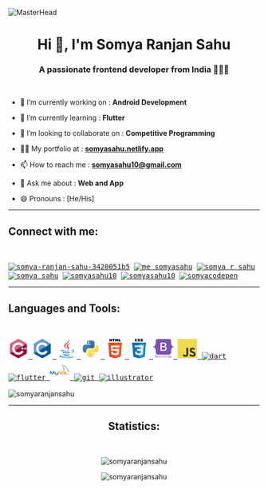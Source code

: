 ![MasterHead](https://i.postimg.cc/rw6bS3Yf/Purple-and-Black-Fitness-Coaching-Linked-In-Banner.png)

<h1 align="center">Hi 👋, I'm Somya Ranjan Sahu</h1>
<h3 align="center">A passionate frontend developer from India 👨🏽‍💻</h3>

<br>

- 🔭 I’m currently working on : **Android Development**

- 🌱 I’m currently learning : **Flutter**

- 👯 I’m looking to collaborate on : **Competitive Programming**

- 👨‍💻 My portfolio at : **[somyasahu.netlify.app](https://somyasahu.netlify.app/)**

- 📫 How to reach me : **somyasahu10@gmail.com**

- 💬 Ask me about : **Web and App**

- 😄 Pronouns : [He/His]

<hr>
<h2 align="left">Connect with me:</h2>
<br>

<p align="left">
<kbd> <a href="https://linkedin.com/in/somya-ranjan-sahu-3420051b5" target="blank"><img align="center" src="https://raw.githubusercontent.com/rahuldkjain/github-profile-readme-generator/master/src/images/icons/Social/linked-in-alt.svg" alt="somya-ranjan-sahu-3420051b5" height="30" width="40" /></a> </kbd>
<kbd> <a href="https://twitter.com/me_somyasahu" target="blank"><img align="center" src="https://raw.githubusercontent.com/rahuldkjain/github-profile-readme-generator/master/src/images/icons/Social/twitter.svg" alt="me_somyasahu" height="30" width="40" /></a> </kbd>
<kbd> <a href="https://instagram.com/somya_r_sahu" target="blank"><img align="center" src="https://raw.githubusercontent.com/rahuldkjain/github-profile-readme-generator/master/src/images/icons/Social/instagram.svg" alt="somya_r_sahu" height="30" width="40" /></a> </kbd>
<kbd> <a href="https://www.codechef.com/users/somya_sahu" target="blank"><img align="center" src="https://cdn.jsdelivr.net/npm/simple-icons@3.1.0/icons/codechef.svg" alt="somya_sahu" height="30" width="40" /></a> </kbd>
<kbd> <a href="https://www.hackerrank.com/somyasahu10" target="blank"><img align="center" src="https://raw.githubusercontent.com/rahuldkjain/github-profile-readme-generator/master/src/images/icons/Social/hackerrank.svg" alt="somyasahu10" height="30" width="40" /></a> </kbd>
<kbd> <a href="https://auth.geeksforgeeks.org/user/somyasahu10" target="blank"><img align="center" src="https://raw.githubusercontent.com/rahuldkjain/github-profile-readme-generator/master/src/images/icons/Social/geeks-for-geeks.svg" alt="somyasahu10" height="30" width="40" /></a> </kbd>
<kbd> <a href="https://codepen.io/somyacodepen" target="blank"><img align="center" src="https://raw.githubusercontent.com/rahuldkjain/github-profile-readme-generator/master/src/images/icons/Social/codepen.svg" alt="somyacodepen" height="30" width="40" /></a> </kbd>
</p>

<hr>
<h2 align="left">Languages and Tools:</h2>
<br>

<p align="left">
<kbd> <a href="https://www.w3schools.com/cpp/" target="_blank" rel="noreferrer"> <img src="https://raw.githubusercontent.com/devicons/devicon/master/icons/cplusplus/cplusplus-original.svg" alt="cplusplus" width="40" height="40"/> </a>
<a href="https://www.cprogramming.com/" target="_blank" rel="noreferrer"> <img src="https://raw.githubusercontent.com/devicons/devicon/master/icons/c/c-original.svg" alt="c" width="40" height="40"/> </a>
<a href="https://www.java.com" target="_blank" rel="noreferrer"> <img src="https://raw.githubusercontent.com/devicons/devicon/master/icons/java/java-original.svg" alt="java" width="40" height="40"/> </a>
<a href="https://www.python.org" target="_blank" rel="noreferrer"> <img src="https://raw.githubusercontent.com/devicons/devicon/master/icons/python/python-original.svg" alt="python" width="40" height="40"/> </a> </kbd>
<kbd> <a href="https://www.w3.org/html/" target="_blank" rel="noreferrer"> <img src="https://raw.githubusercontent.com/devicons/devicon/master/icons/html5/html5-original-wordmark.svg" alt="html5" width="40" height="40"/> </a> 
<a href="https://www.w3schools.com/css/" target="_blank" rel="noreferrer"> <img src="https://raw.githubusercontent.com/devicons/devicon/master/icons/css3/css3-original-wordmark.svg" alt="css3" width="40" height="40"/> </a>
<a href="https://getbootstrap.com" target="_blank" rel="noreferrer"> <img src="https://raw.githubusercontent.com/devicons/devicon/master/icons/bootstrap/bootstrap-plain-wordmark.svg" alt="bootstrap" width="40" height="40"/> </a> 
<a href="https://developer.mozilla.org/en-US/docs/Web/JavaScript" target="_blank" rel="noreferrer"> <img src="https://raw.githubusercontent.com/devicons/devicon/master/icons/javascript/javascript-original.svg" alt="javascript" width="40" height="40"/> </a> </kbd>
<kbd> <a href="https://dart.dev" target="_blank" rel="noreferrer"> <img src="https://www.vectorlogo.zone/logos/dartlang/dartlang-icon.svg" alt="dart" width="40" height="40"/> </a> 
<a href="https://flutter.dev" target="_blank" rel="noreferrer"> <img src="https://www.vectorlogo.zone/logos/flutterio/flutterio-icon.svg" alt="flutter" width="40" height="40"/> </a> </kbd>
<kbd> <a href="https://www.mysql.com/" target="_blank" rel="noreferrer"> <img src="https://raw.githubusercontent.com/devicons/devicon/master/icons/mysql/mysql-original-wordmark.svg" alt="mysql" width="40" height="40"/> </a> </kbd> 
<kbd> <a href="https://git-scm.com/" target="_blank" rel="noreferrer"> <img src="https://www.vectorlogo.zone/logos/git-scm/git-scm-icon.svg" alt="git" width="40" height="40"/> </a> </kbd> 
<kbd> <a href="https://www.adobe.com/in/products/illustrator.html" target="_blank" rel="noreferrer"> <img src="https://www.vectorlogo.zone/logos/adobe_illustrator/adobe_illustrator-icon.svg" alt="illustrator" width="40" height="40"/> </a> </kbd> 
</p>

<p><img align="center" src="https://github-readme-stats.vercel.app/api/top-langs?username=somyaranjansahu&show_icons=true&theme=algolia&locale=en&layout=compact" alt="somyaranjansahu" /></p>

<hr>
<h2 align="center">Statistics:</h2>
<br>

<p align="center">
<img src="https://github-readme-stats.vercel.app/api?username=somyaranjansahu&show_icons=true&theme=algolia&count_private=true&include_all_commits=true" alt="somyaranjansahu" />
</p>

<p align="center"><img src="https://github-readme-streak-stats.herokuapp.com/?user=somyaranjansahu&theme=algolia" alt="somyaranjansahu" /></p>

